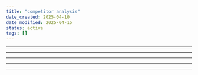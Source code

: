 ```yaml
---
title: "competitor analysis"
date_created: 2025-04-10
date_modified: 2025-04-15
status: active
tags: []
---
```


---

---

---

---

---


